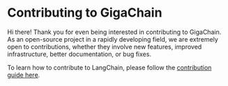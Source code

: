 # Contributing to GigaChain

Hi there! Thank you for even being interested in contributing to GigaChain.
As an open-source project in a rapidly developing field, we are extremely open to contributions, whether they involve new features, improved infrastructure, better documentation, or bug fixes.

To learn how to contribute to LangChain, please follow the [contribution guide here](https://python.langchain.com/docs/contributing/).